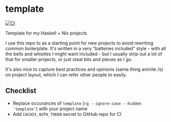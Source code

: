 # template

[![CI](https://github.com/evanrelf/template/actions/workflows/ci.yml/badge.svg)](https://github.com/evanrelf/template/actions/workflows/ci.yml)

Template for my Haskell + Nix projects

I use this repo to as a starting point for new projects to avoid rewriting
common boilerplate. It's written in a very "batteries included" style - with all
the bells and whistles I might want included - but I usually strip out a lot of
that for smaller projects, or just steal bits and pieces as I go.

It's also nice to capture best practices and opinions (same thing amirite /s) on
project layout, which I can refer other people to easily.

## Checklist

- Replace occurances of `template` (`rg --ignore-case --hidden 'template'`) with
  your project name
- Add `CACHIX_AUTH_TOKEN` secret to GitHub repo for CI
